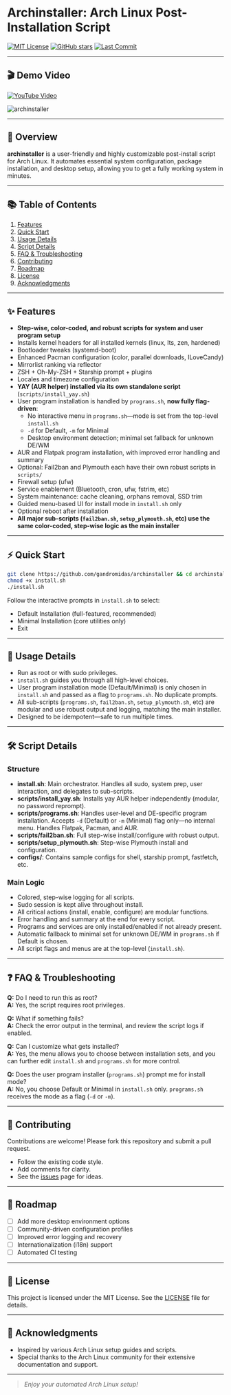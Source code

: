 # Archinstaller: Arch Linux Post-Installation Script

[![MIT License](https://img.shields.io/github/license/GAndromidas/archinstaller.svg)](LICENSE)
[![GitHub stars](https://img.shields.io/github/stars/GAndromidas/archinstaller.svg)](https://github.com/GAndromidas/archinstaller/stargazers)
[![Last Commit](https://img.shields.io/github/last-commit/GAndromidas/archinstaller.svg)](https://github.com/GAndromidas/archinstaller/commits/main)

---

## 🎬 Demo Video

[![YouTube Video](https://img.shields.io/badge/YouTube-Video-red)](https://www.youtube.com/watch?v=lWoKlybEjeU)

![archinstaller](https://github.com/user-attachments/assets/72ff3e94-dd8d-4e18-8c13-30f8b6ba4ef6)

---

## 🚀 Overview

**archinstaller** is a user-friendly and highly customizable post-install script for Arch Linux. It automates essential system configuration, package installation, and desktop setup, allowing you to get a fully working system in minutes. 

---

## 📚 Table of Contents

1. [Features](#features)
2. [Quick Start](#quick-start)
3. [Usage Details](#usage-details)
4. [Script Details](#script-details)
5. [FAQ & Troubleshooting](#faq--troubleshooting)
6. [Contributing](#contributing)
7. [Roadmap](#roadmap)
8. [License](#license)
9. [Acknowledgments](#acknowledgments)

---

## ✨ Features

- **Step-wise, color-coded, and robust scripts for system and user program setup**
- Installs kernel headers for all installed kernels (linux, lts, zen, hardened)
- Bootloader tweaks (systemd-boot)
- Enhanced Pacman configuration (color, parallel downloads, ILoveCandy)
- Mirrorlist ranking via reflector
- ZSH + Oh-My-ZSH + Starship prompt + plugins
- Locales and timezone configuration
- **YAY (AUR helper) installed via its own standalone script** (`scripts/install_yay.sh`)
- User program installation is handled by `programs.sh`, **now fully flag-driven**:  
  - No interactive menu in `programs.sh`—mode is set from the top-level `install.sh`
  - `-d` for Default, `-m` for Minimal
  - Desktop environment detection; minimal set fallback for unknown DE/WM
- AUR and Flatpak program installation, with improved error handling and summary
- Optional: Fail2ban and Plymouth each have their own robust scripts in `scripts/`
- Firewall setup (ufw)
- Service enablement (Bluetooth, cron, ufw, fstrim, etc)
- System maintenance: cache cleaning, orphans removal, SSD trim
- Guided menu-based UI for install mode in `install.sh` only
- Optional reboot after installation
- **All major sub-scripts (`fail2ban.sh`, `setup_plymouth.sh`, etc) use the same color-coded, step-wise logic as the main installer**

---

## ⚡ Quick Start

```bash
git clone https://github.com/gandromidas/archinstaller && cd archinstaller
chmod +x install.sh
./install.sh
```

Follow the interactive prompts in `install.sh` to select:

- Default Installation (full-featured, recommended)
- Minimal Installation (core utilities only)
- Exit

---

## 📒 Usage Details

- Run as root or with sudo privileges.
- `install.sh` guides you through all high-level choices.
- User program installation mode (Default/Minimal) is only chosen in `install.sh` and passed as a flag to `programs.sh`. No duplicate prompts.
- All sub-scripts (`programs.sh`, `fail2ban.sh`, `setup_plymouth.sh`, etc) are modular and use robust output and logging, matching the main installer.
- Designed to be idempotent—safe to run multiple times.

---

## 🛠️ Script Details

### Structure

- **install.sh**: Main orchestrator. Handles all sudo, system prep, user interaction, and delegates to sub-scripts.
- **scripts/install_yay.sh**: Installs yay AUR helper independently (modular, no password reprompt).
- **scripts/programs.sh**: Handles user-level and DE-specific program installation. Accepts `-d` (Default) or `-m` (Minimal) flag only—no internal menu. Handles Flatpak, Pacman, and AUR.
- **scripts/fail2ban.sh**: Full step-wise install/configure with robust output.
- **scripts/setup_plymouth.sh**: Step-wise Plymouth install and configuration.
- **configs/**: Contains sample configs for shell, starship prompt, fastfetch, etc.

### Main Logic

- Colored, step-wise logging for all scripts.
- Sudo session is kept alive throughout install.
- All critical actions (install, enable, configure) are modular functions.
- Error handling and summary at the end for every script.
- Programs and services are only installed/enabled if not already present.
- Automatic fallback to minimal set for unknown DE/WM in `programs.sh` if Default is chosen.
- All script flags and menus are at the top-level (`install.sh`).

---

## ❓ FAQ & Troubleshooting

**Q:** Do I need to run this as root?  
**A:** Yes, the script requires root privileges.

**Q:** What if something fails?  
**A:** Check the error output in the terminal, and review the script logs if enabled.

**Q:** Can I customize what gets installed?  
**A:** Yes, the menu allows you to choose between installation sets, and you can further edit `install.sh` and `programs.sh` for more control.

**Q:** Does the user program installer (`programs.sh`) prompt me for install mode?  
**A:** No, you choose Default or Minimal in `install.sh` only. `programs.sh` receives the mode as a flag (`-d` or `-m`).

---

## 🤝 Contributing

Contributions are welcome! Please fork this repository and submit a pull request.  
- Follow the existing code style.
- Add comments for clarity.
- See the [issues](https://github.com/GAndromidas/archinstaller/issues) page for ideas.

---

## 🔭 Roadmap

- [ ] Add more desktop environment options
- [ ] Community-driven configuration profiles
- [ ] Improved error logging and recovery
- [ ] Internationalization (i18n) support
- [ ] Automated CI testing

---

## 📄 License

This project is licensed under the MIT License. See the [LICENSE](LICENSE) file for details.

---

## 🙏 Acknowledgments

- Inspired by various Arch Linux setup guides and scripts.
- Special thanks to the Arch Linux community for their extensive documentation and support.

---

> _Enjoy your automated Arch Linux setup!_

